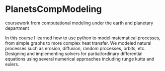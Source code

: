 # PlanetsCompModeling
coursework from computational modeling under the earth and planetary department


In this course I learned how to use python to model matematical processes, from simple graphs to more complex heat transfer. We modeled natural processes such as erosion, diffusion, random processes, orbits, etc. Designing and implementing solvers for partial/ordinary differential equations using several numerical approaches including runge kutta and eulers.
